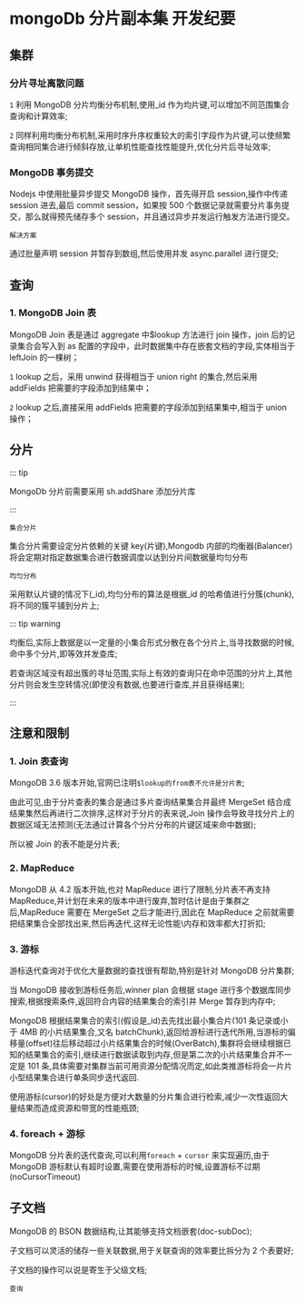 # mongoDb 分片副本集 开发纪要

## 集群

### 分片寻址离散问题

`1` 利用 MongoDB 分片均衡分布机制,使用\_id 作为均片键,可以增加不同范围集合查询和计算效率;

`2` 同样利用均衡分布机制,采用时序升序权重较大的索引字段作为片键,可以使频繁查询相同集合进行倾斜存放,让单机性能查找性能提升,优化分片后寻址效率;

### MongoDB 事务提交

Nodejs 中使用批量异步提交 MongoDB 操作，首先得开启 session,操作中传递 session 进去,最后 commit session，如果按 500 个数据记录就需要分片事务提交，那么就得预先储存多个 session，并且通过异步并发运行触发方法进行提交。

`解决方案`

通过批量声明 session 并暂存到数组,然后使用并发 async.parallel 进行提交;

## 查询

### 1. MongoDB Join 表

MongoDB Join 表是通过 aggregate 中\$lookup 方法进行 join 操作，join 后的记录集合会写入到 as 配置的字段中，此时数据集中存在嵌套文档的字段,实体相当于 leftJoin 的一棵树；

`1` lookup 之后，采用 unwind 获得相当于 union right 的集合,然后采用 addFields 把需要的字段添加到结果中；

`2` lookup 之后,直接采用 addFields 把需要的字段添加到结果集中,相当于 union 操作；

## 分片

::: tip

MongoDb 分片前需要采用 sh.addShare 添加分片库

:::

`集合分片`

集合分片需要设定分片依赖的关键 key(片键),Mongodb 内部的均衡器(Balancer)将会定期对指定数据集合进行数据调度以达到分片间数据量均匀分布

`均匀分布`

采用默认片键的情况下(\_id),均匀分布的算法是根据\_id 的哈希值进行分簇(chunk),将不同的簇平铺到分片上;

::: tip warning

均衡后,实际上数据是以一定量的小集合形式分散在各个分片上,当寻找数据的时候,命中多个分片,即等效并发查库;

若查询区域没有超出簇的寻址范围,实际上有效的查询只在命中范围的分片上,其他分片则会发生空转情况(即使没有数据,也要进行查库,并且获得结果);

:::

## 注意和限制

### 1. Join 表查询

MongoDB 3.6 版本开始,官网已注明`$lookup的from表不允许是分片表`;

由此可见,由于分片查表的集合是通过多片查询结果集合并最终 MergeSet 结合成结果集然后再进行二次排序,这样对于分片的表来说,Join 操作会导致寻找分片上的数据区域无法预测(无法通过计算各个分片分布的片键区域来命中数据);

所以被 Join 的表不能是分片表;

### 2. MapReduce

MongoDB 从 4.2 版本开始,也对 MapReduce 进行了限制,分片表不再支持 MapReduce,并计划在未来的版本中进行废弃,暂时估计是由于集群之后,MapReduce 需要在 MergeSet 之后才能进行,因此在 MapReduce 之前就需要把结果集合全部找出来,然后再迭代,这样无论性能\内存和效率都大打折扣;

### 3. 游标

游标迭代查询对于优化大量数据的查找很有帮助,特别是针对 MongoDB 分片集群;

当 MongoDB 接收到游标任务后,winner plan 会根据 stage 进行多个数据库同步搜索,根据搜索条件,返回符合内容的结果集合的索引并 Merge 暂存到内存中;

MongoDB 根据结果集合的索引(假设是\_id)去先找出最小集合片(101 条记录或小于 4MB 的小片结果集合,又名 batchChunk),返回给游标进行迭代所用,当游标的偏移量(offset)往后移动超过小片结果集合的时候(OverBatch),集群将会继续根据已知的结果集合的索引,继续进行数据读取到内存,但是第二次的小片结果集合并不一定是 101 条,具体需要对集群当前可用资源分配情况而定,如此类推游标将会一片片小型结果集合进行单条同步迭代返回.

使用游标(cursor)的好处是方便对大数量的分片集合进行检索,减少一次性返回大量结果而造成资源和带宽的性能瓶颈;

### 4. foreach + 游标

MongoDB 分片表的迭代查询,可以利用`foreach` + `cursor` 来实现遍历,由于 MongoDB 游标默认有超时设置,需要在使用游标的时候,设置游标不过期(noCursorTimeout)

## 子文档

MongoDB 的 BSON 数据结构,让其能够支持文档嵌套(doc-subDoc);

子文档可以灵活的储存一些关联数据,用于关联查询的效率要比拆分为 2 个表要好;

子文档的操作可以说是寄生于父级文档;

`查询`

```javascript
```
